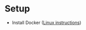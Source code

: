 # Setup

- Install Docker ([Linux instructions](https://docs.docker.com/desktop/install/linux-install/))
